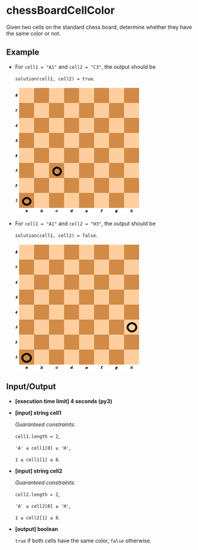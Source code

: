 # chessBoardCellColor

Given two cells on the standard chess board, determine whether they have the same color or not.

## Example

- For `cell1 = "A1"` and `cell2 = "C3"`, the output should be

    `solution(cell1, cell2) = true`.

    ![Example 1](../../../assets%20(dont%20delete)/arcade-intro-29-1.png)

- For `cell1 = "A1"` and `cell2 = "H3"`, the output should be

    `solution(cell1, cell2) = false`.

    ![Example 2](../../../assets%20(dont%20delete)/arcade-intro-29-2.png)

## Input/Output

- **[execution time limit] 4 seconds (py3)**

- **[input] string cell1**

	*Guaranteed constraints:*

	`cell1.length = 2`,

	`'A' ≤ cell1[0] ≤ 'H'`,

	`1 ≤ cell1[1] ≤ 8`.

- **[input] string cell2**

	*Guaranteed constraints:*

	`cell2.length = 2`,

	`'A' ≤ cell2[0] ≤ 'H'`,

	`1 ≤ cell2[1] ≤ 8`.

- **[output] boolean**

	`true` if both cells have the same color, `false` otherwise.
